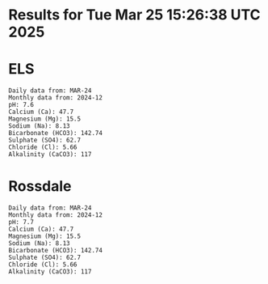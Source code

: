 # Results for Tue Mar 25 15:26:38 UTC 2025
# ELS
```
Daily data from: MAR-24
Monthly data from: 2024-12
pH: 7.6
Calcium (Ca): 47.7
Magnesium (Mg): 15.5
Sodium (Na): 8.13
Bicarbonate (HCO3): 142.74
Sulphate (SO4): 62.7
Chloride (Cl): 5.66
Alkalinity (CaCO3): 117
```
# Rossdale
```
Daily data from: MAR-24
Monthly data from: 2024-12
pH: 7.7
Calcium (Ca): 47.7
Magnesium (Mg): 15.5
Sodium (Na): 8.13
Bicarbonate (HCO3): 142.74
Sulphate (SO4): 62.7
Chloride (Cl): 5.66
Alkalinity (CaCO3): 117
```
